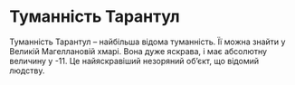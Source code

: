# Туманність Тарантул

Туманність Тарантул – найбільша відома туманність. Її можна знайти у Великій
Магеллановій хмарі. Вона дуже яскрава, і має абсолютну величину у -11. Це
найяскравіший незоряний об’єкт, що відомий людству.
